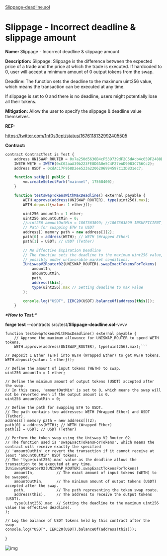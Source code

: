 [Slippage-deadline.sol](https://github.com/SunWeb3Sec/DeFiVulnLabs/blob/main/src/test/Slippage-deadline.sol)

# Slippage - Incorrect deadline & slippage amount

**Name:** Slippage - Incorrect deadline & slippage amount

**Description:** Slippage: Slippage is the difference between the expected price of a trade and the price at which the trade is executed. If hardcoded to 0, user will accept a minimum amount of 0 output tokens from the swap.

Deadline: The function sets the deadline to the maximum uint256 value, which means the transaction can be executed at any time.

If slippage is set to 0 and there is no deadline, users might potentially lose all their tokens.

**Mitigation:** Allow the user to specify the slippage & deadline value themselves.

**REF:**

https://twitter.com/1nf0s3cpt/status/1676118132992405505

**Contract:**

```jsx
contract ContractTest is Test {
    address UNISWAP_ROUTER = 0x7a250d5630B4cF539739dF2C5dAcb4c659F2488D; // Uniswap Router address on Ethereum Mainnet
    IWETH WETH = IWETH(0xC02aaA39b223FE8D0A0e5C4F27eAD9083C756Cc2);
    address USDT = 0xdAC17F958D2ee523a2206206994597C13D831ec7;

    function setUp() public {
        vm.createSelectFork("mainnet", 17568400);
    }

    function testswapTokensWithMaxDeadline() external payable {
        WETH.approve(address(UNISWAP_ROUTER), type(uint256).max);
        WETH.deposit{value: 1 ether}();

        uint256 amountIn = 1 ether;
        uint256 amountOutMin = 0;
        //uint256 amountOutMin = 1867363899; //1867363899 INSUFFICIENT_OUTPUT_AMOUNT
        // Path for swapping ETH to USDT
        address[] memory path = new address[](2);
        path[0] = address(WETH); // WETH (Wrapped Ether)
        path[1] = USDT; // USDT (Tether)

        // No Effective Expiration Deadline
        // The function sets the deadline to the maximum uint256 value, which means the transaction can be executed at any time,
        // possibly under unfavorable market conditions.
        IUniswapV2Router02(UNISWAP_ROUTER).swapExactTokensForTokens(
            amountIn,
            amountOutMin,
            path,
            address(this),
            type(uint256).max // Setting deadline to max value
        );

        console.log("USDT", IERC20(USDT).balanceOf(address(this)));
    }
```

***\*How to Test:\****

**forge test** --contracts src/test/**Slippage-deadline.sol**-vvvv

```// Function to test swapping tokens with the maximum expiration deadline (no effective deadline).
function testswapTokensWithMaxDeadline() external payable {
    // Approve the maximum allowance for UNISWAP_ROUTER to spend WETH tokens.
    WETH.approve(address(UNISWAP_ROUTER), type(uint256).max);```
```

    // Deposit 1 Ether (ETH) into WETH (Wrapped Ether) to get WETH tokens.
    WETH.deposit{value: 1 ether}();
    
    // Define the amount of input tokens (WETH) to swap.
    uint256 amountIn = 1 ether;
    
    // Define the minimum amount of output tokens (USDT) accepted after the swap.
    // In this case, 'amountOutMin' is set to 0, which means the swap will not be reverted even if the output amount is 0.
    uint256 amountOutMin = 0;
    
    // Define the path for swapping ETH to USDT.
    // The path contains two addresses: WETH (Wrapped Ether) and USDT (Tether).
    address[] memory path = new address[](2);
    path[0] = address(WETH); // WETH (Wrapped Ether)
    path[1] = USDT; // USDT (Tether)
    
    // Perform the token swap using the Uniswap V2 Router 02.
    // The function used is 'swapExactTokensForTokens', which means the contract will receive exactly the specified
    // 'amountOutMin' or revert the transaction if it cannot receive at least 'amountOutMin' USDT tokens.
    // The 'type(uint256).max' value as the deadline allows the transaction to be executed at any time.
    IUniswapV2Router02(UNISWAP_ROUTER).swapExactTokensForTokens(
        amountIn,          // The exact amount of input tokens (WETH) to be swapped.
        amountOutMin,      // The minimum amount of output tokens (USDT) accepted after the swap.
        path,              // The path representing the token swap route.
        address(this),     // The address to receive the output tokens (USDT).
        type(uint256).max  // Setting the deadline to the maximum uint256 value (no effective deadline).
    );
    
    // Log the balance of USDT tokens held by this contract after the swap.
    console.log("USDT", IERC20(USDT).balanceOf(address(this)));
}

![img](https://web3sec.notion.site/image/https%3A%2F%2Fs3-us-west-2.amazonaws.com%2Fsecure.notion-static.com%2F1693e485-fb66-4976-8da6-4c799151e6ca%2FUntitled.png?table=block&id=45929574-a4fd-4d70-809d-21e67bbccf92&spaceId=369b5001-5511-4fe6-a099-48af1d841f20&width=2000&userId=&cache=v2)